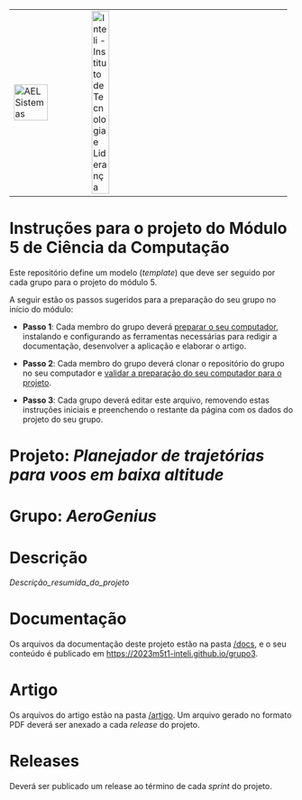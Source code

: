 <table>
<tr>
<td>
<a href= "https://ael.com.br/"><img src="https://www.ael.com.br/images/ael.png" alt="AEL Sistemas" border="0" width="70%"></a>
</td>
<td><a href= "https://www.inteli.edu.br/"><img src="https://www.inteli.edu.br/wp-content/uploads/2021/08/20172028/marca_1-2.png" alt="Inteli - Instituto de Tecnologia e Liderança" border="0" width="30%"></a>
</td>
</tr>
</table>

# Instruções para o projeto do Módulo 5 de Ciência da Computação

Este repositório define um modelo (*template*) que deve ser seguido por cada grupo para o projeto do módulo 5.

A seguir estão os passos sugeridos para a preparação do seu grupo no início do módulo:

* **Passo 1**: Cada membro do grupo deverá [preparar o seu computador](install.md), instalando e configurando as ferramentas necessárias para redigir a documentação, desenvolver a aplicação e elaborar o artigo.

* **Passo 2**: Cada membro do grupo deverá clonar o repositório do grupo no seu computador e [validar a preparação do seu computador para o projeto](validate.md).

* **Passo 3**: Cada grupo deverá editar este arquivo, removendo estas instruções iniciais e preenchendo o restante da página com os dados do projeto do seu grupo.


# Projeto: *Planejador de trajetórias para voos em baixa altitude*

# Grupo: *AeroGenius*

# Descrição

*Descrição_resumida_do_projeto*

# Documentação

Os arquivos da documentação deste projeto estão na pasta [/docs](/docs), e o seu conteúdo é publicado em https://2023m5t1-inteli.github.io/grupo3.


# Artigo

Os arquivos do artigo estão na pasta [/artigo](/artigo). Um arquivo gerado no formato PDF deverá ser anexado a cada *release* do projeto.

# Releases

Deverá ser publicado um release ao término de cada *sprint* do projeto.
